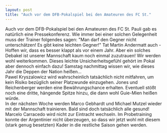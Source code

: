 ```yaml
---
layout: post
title: "Auch vor dem DFB-Pokalspiel bei den Amateuren des FC St."
---
```


Auch vor dem DFB-Pokalspiel bei den Amateuren des FC St. Pauli gab es natürlich eine Pressekonferenz. Wie immer bei einer solchen Gelegenheit muss der Trainer folgendes sagen: "Man darf den Gegner nicht unterschätzen! Es gibt keine leichten Gegner!" Tat Martin Andermatt auch - Hoffen wir, dass es besser klappt als vor einem Jahr. Aber ein solches Debakel ist unserer Mannschaft kaum noch einmal zuzutrauen! Wir werden wohl weiterkommen. Dieses leichte Unsicherheitsgefühl gehört im Pokal aber dennoch einfach dazu! Samstag nachmittag wissen wir, wie dieses Jahr die Deppen der Nation heißen...  
Pawel Kryszalowicz wird wahrscheinlich tatsächlich nicht mitfahren, um kein Risiko bezüglich seiner Platzwunde einzugehen. Jones und Reichenberger werden eine Bewährungschance erhalten. Eventuell stößt noch eine dritte, hängende Spitze hinzu, die dann wohl Guie-Mien heißen würde.  
In der nächsten Woche werden Marco Gebhardt und Michael Mutzel wieder mit der Mannschaft trainieren. Bald sind doch tatsächlich alle gesund!  
Marcelo Carracedo wird nicht zur Eintracht wechseln. Im Probetraining konnte der Argentinier nicht überzeugen, so dass wir jetzt wohl mit diesem (stark genug besetzten) Kader in die restliche Saison gehen werden.
